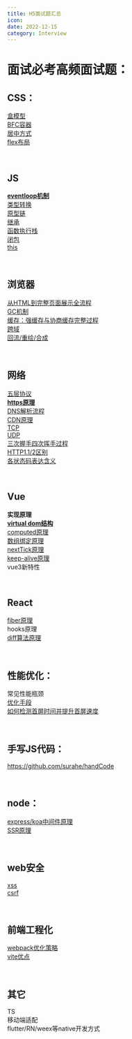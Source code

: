 ```yaml
---
title: H5面试题汇总
icon: 
date: 2022-12-15
category: Interview
---
```


<div class="article-body kancloud-markdown-body"><h1><a id="_5"></a>面试必考高频面试题：</h1>
<h2><a id="CSS_7"></a>CSS：</h2>
<p><a href="https://www.kancloud.cn/surahe/front-end-notebook/2232798" target="_blank">盒模型</a><br><a href="https://www.kancloud.cn/surahe/front-end-notebook/738538" target="_blank">BFC容器</a><br><a href="https://www.kancloud.cn/surahe/front-end-notebook/571117" target="_blank">居中方式</a><br><a href="https://juejin.cn/post/6844903586841755655#heading-5" target="_blank">flex布局</a></p>
<br>
<h2><a id="JS_15"></a>JS</h2>
<p><a href="https://www.kancloud.cn/surahe/front-end-notebook/544424" target="_blank"><strong>eventloop机制</strong></a><br><a href="https://www.kancloud.cn/surahe/front-end-notebook/937078" target="_blank">类型转换</a><br><a href="https://www.kancloud.cn/surahe/front-end-notebook/484623" target="_blank">原型链</a><br><a href="https://www.kancloud.cn/surahe/front-end-notebook/896332" target="_blank">继承</a><br><a href="https://www.kancloud.cn/surahe/front-end-notebook/921104" target="_blank">函数执行栈</a><br><a href="https://www.kancloud.cn/surahe/front-end-notebook/484622" target="_blank">闭包</a><br><a href="https://www.kancloud.cn/surahe/front-end-notebook/482371" target="_blank">this</a></p>
<br>
<h2><a id="_26"></a>浏览器</h2>
<p><a href="https://www.kancloud.cn/surahe/front-end-notebook/788455" target="_blank">从HTML到完整页面展示全流程</a><br><a href="https://www.kancloud.cn/surahe/front-end-notebook/941705" target="_blank">GC机制</a><br><a href="https://www.kancloud.cn/surahe/front-end-notebook/943046" target="_blank">缓存：强缓存与协商缓存完整过程</a><br><a href="https://www.kancloud.cn/surahe/front-end-notebook/482368#JSONP_335" target="_blank">跨域</a><br><a href="https://www.kancloud.cn/surahe/front-end-notebook/568039" target="_blank">回流/重绘/合成</a></p>
<br>
<h2><a id="_35"></a>网络</h2>
<p><a href="https://www.kancloud.cn/surahe/front-end-notebook/951685" target="_blank">五层协议</a><br><a href="https://www.kancloud.cn/surahe/front-end-notebook/1042708" target="_blank"><strong>https原理</strong></a><br><a href="https://www.kancloud.cn/surahe/front-end-notebook/482398" target="_blank">DNS解析流程</a><br><a href="https://www.kancloud.cn/surahe/front-end-notebook/482397" target="_blank">CDN原理</a><br><a href="https://www.kancloud.cn/surahe/front-end-notebook/951686" target="_blank">TCP</a><br><a href="https://www.kancloud.cn/surahe/front-end-notebook/951687" target="_blank">UDP</a><br><a href="https://www.kancloud.cn/surahe/front-end-notebook/951686" target="_blank">三次握手四次挥手过程</a><br><a href="https://www.kancloud.cn/surahe/front-end-notebook/951689" target="_blank">HTTP1.1/2区别</a><br><a href="https://www.kancloud.cn/surahe/front-end-notebook/1042707" target="_blank">各状态码表达含义</a></p>
<br>
<h2><a id="Vue_48"></a>Vue</h2>
<p><strong>实现原理</strong><br><a href="https://www.kancloud.cn/surahe/front-end-notebook/2381629" target="_blank"><strong>virtual dom结构</strong></a><br><a href="https://www.kancloud.cn/surahe/front-end-notebook/2381630" target="_blank">computed原理</a><br><a href="https://www.kancloud.cn/surahe/front-end-notebook/2381631" target="_blank">数组绑定原理</a><br><a href="https://www.kancloud.cn/surahe/front-end-notebook/2381633" target="_blank">nextTick原理</a><br><a href="https://www.kancloud.cn/surahe/front-end-notebook/2381634" target="_blank">keep-alive原理</a><br>
vue3新特性</p>
<br>
<h2><a id="React_59"></a>React</h2>
<p><a href="https://www.kancloud.cn/surahe/front-end-notebook/2381636" target="_blank">fiber原理</a><br>
hooks原理<br><a href="https://www.kancloud.cn/surahe/front-end-notebook/2381635" target="_blank">diff算法原理</a></p>
<br>
<h2><a id="_66"></a>性能优化：</h2>
<p>常见性能瓶颈<br><a href="https://www.kancloud.cn/surahe/front-end-notebook/578627" target="_blank">优化手段</a><br><a href="https://www.kancloud.cn/surahe/front-end-notebook/578719" target="_blank">如何检测首屏时间并提升首屏速度</a></p>
<br>
<h2><a id="JS_74"></a>手写JS代码：</h2>
<p><a href="https://github.com/surahe/handCode" target="_blank">https://github.com/surahe/handCode</a></p>
<br>
<h2><a id="node_79"></a>node：</h2>
<p><a href="https://www.kancloud.cn/surahe/front-end-notebook/1030655" target="_blank">express/koa中间件原理</a><br><a href="https://www.kancloud.cn/surahe/front-end-notebook/2350396" target="_blank">SSR原理</a></p>
<br>
<h2><a id="web_86"></a>web安全</h2>
<p><a href="https://www.kancloud.cn/surahe/front-end-notebook/482387" target="_blank">xss</a><br><a href="https://www.kancloud.cn/surahe/front-end-notebook/482388" target="_blank">csrf</a></p>
<br>
<h2><a id="_92"></a>前端工程化</h2>
<p><a href="https://www.kancloud.cn/surahe/front-end-notebook/1108198" target="_blank">webpack优化策略</a><br><a href="https://juejin.cn/post/6928175048163491848" target="_blank">vite优点</a></p>
<br>
<h2><a id="_101"></a>其它</h2>
<p>TS<br>
移动端适配<br>
flutter/RN/weex等native开发方式</p>
</div>
